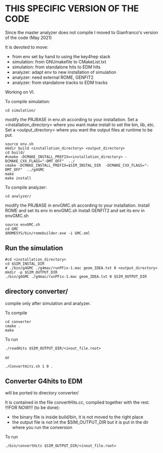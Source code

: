 # THIS SPECIFIC VERSION OF THE CODE
Since the master analyzer does not compile I moved to Gianfranco's version of the code (May 2021)

It is devoted to move:
<ul>
   <li> from env set by hand to using the key4hep stack </li>
   <li> simulation: from GNUmakefile to CMakeList.txt </li>
   <li> simulation: from standalone hits to EDM hits </li>
   <li> analyzer: adapt env to new installation of simulation </li>
   <li> analyzer: need external ROME, GENFIT2 </li>
   <li> analyzer: from standalone tracks to EDM tracks </li>
</ul>
Working on VI.

To compile simulation:
```
cd simulation/
```
modify the PRJBASE in env.sh according to your installation.
Set a <installation_directory> where you want make install to set the bin, lib, etc.
Set a <output_directory> where you want the output files at runtime to be put.
```
source env.sh
mkdir build <installation_directory> <output_directory>
cd build/
#cmake -DCMAKE_INSTALL_PREFIX=<installation_directory> -DCMAKE_CXX_FLAGS="-DMT_OFF"  ../
cmake -DCMAKE_INSTALL_PREFIX=$SIM_INSTAL_DIR  -DCMAKE_CXX_FLAGS="-DMT_OFF"  ../g4GMC
make
make install
```
To compile analyzer:
```
cd analyzer/
```
modify the PRJBASE in envGMC.sh according to your installation.
Install ROME and set its env in envGMC.sh 
Install GENFIT2 and set its env in envGMC.sh 

```
source envGMC.sh
cd GMC
$ROMESYS/bin/romebuilder.exe -i GMC.xml
```


## Run the simulation
```
#cd <installation_directory> 
cd $SIM_INSTAL_DIR
# ./bin/g4GMC ./g4mac/runPFix-1.mac geom_IDEA.txt 0 <output_directory>
mkdir -p $SIM_OUTPUT_DIR
./bin/g4GMC ./g4mac/runPFix-1.mac geom_IDEA.txt 0 $SIM_OUTPUT_DIR

```
## directory converter/
compile only after simulation and analyzer. </br>

To compile

```
cd converter
cmake .
make
```
To run

```
./readHits $SIM_OUTPUT_DIR/<inout_file.root>
```
or
```
./ConvertHits.sh 1 0 .
```

## Converter G4hits to EDM
will be ported to directory converter/ </br>

It is contained in the file convertHits.cc, compiled together with the rest. </br>
!!!FOR NOW!!! (to be done):
- the binary file is inside build/bin, it is not moved to the right place
- the output file is not int the $SIM_OUTPUT_DIR but it is put in the dir where you run the conversion

To run

```
./bin/convertHits $SIM_OUTPUT_DIR/<inout_file.root>
```

